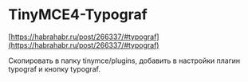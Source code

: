 # TinyMCE4-Typograf

[https://habrahabr.ru/post/266337/#typograf](https://habrahabr.ru/post/266337/#typograf)

Скопировать в папку tinymce/plugins, добавить в настройки плагин typograf и кнопку typograf.